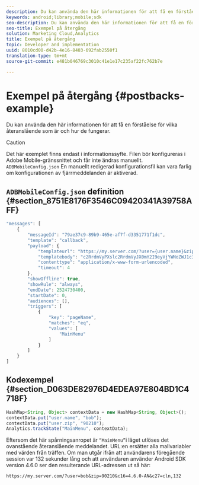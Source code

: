 ```yaml
---
description: Du kan använda den här informationen för att få en förståelse för återanslående och hur de fungerar.
keywords: android;library;mobile;sdk
seo-description: Du kan använda den här informationen för att få en förståelse för återanslående och hur de fungerar.
seo-title: Exempel på återgång
solution: Marketing Cloud,Analytics
title: Exempel på återgång
topic: Developer and implementation
uuid: 8010cd00-d42b-4e16-8403-692fab2550f1
translation-type: tm+mt
source-git-commit: e481b046769c3010c41e1e17c235af22fc762b7e

---
```



# Exempel på återgång {#postbacks-example}

Du kan använda den här informationen för att få en förståelse för vilka återanslående som är och hur de fungerar.

>[!CAUTION]
>
>Det här exemplet finns endast i informationssyfte. Filen bör konfigureras i Adobe Mobile-gränssnittet och får inte ändras manuellt. `ADBMobileConfig.json` En manuellt redigerad konfigurationsfil kan vara farlig om konfigurationen av fjärrmeddelanden är aktiverad.

## `ADBMobileConfig.json` definition {#section_8751E8176F3546C09420341A39758AFF}

```js
"messages": [ 
    { 
        "messageId": "79ae37c9-89b9-465e-af7f-d3351771f1dc", 
        "template": "callback", 
        "payload": {  
            "templateurl": "https://my.server.com/?user={user.name}&zip={user.zip}&c16={%sdkver%}&c27=cln,{a.PrevSessionLength}", 
            "templatebody": "c2RrdmVyPXslc2RrdmVyJX0mY2I9eyVjYWNoZWJ1c3QlfSZjbGllbnRJZD17bi5jbGllbnQuaWR9JnRzPXsldGltZXN0YW1wVSV9JnRzej17JXRpbWVzdGFtcFolfQ==", 
            "contenttype": "application/x-www-form-urlencoded",  
            "timeout": 4 
        }, 
        "showOffline": true, 
        "showRule": "always", 
        "endDate": 2524730400, 
        "startDate": 0, 
        "audiences": [], 
        "triggers": [ 
            { 
                "key": "pageName", 
                "matches": "eq", 
                "values": [ 
                    "MainMenu" 
                ] 
            } 
        ] 
    } 
] 
```

## Kodexempel {#section_D063DE82976D4EDEA97E804BD1C4718F}

```js
HashMap<String, Object> contextData = new HashMap<String, Object>(); 
contextData.put("user.name", "bob"); 
contextData.put("user.zip", "90210"); 
Analytics.trackState("MainMenu", contextData);
```

Eftersom det här spårningsanropet är `“MainMenu”`i läget utlöses det ovanstående återanslående meddelandet. URL:en ersätter alla mallvariabler med värden från träffen. Om man utgår ifrån att användarens föregående session var 132 sekunder lång och att användaren använder Android SDK version 4.6.0 ser den resulterande URL-adressen ut så här:

`https://my.server.com/?user=bob&zip=90210&c16=4.6.0-AN&c27=cln,132`

